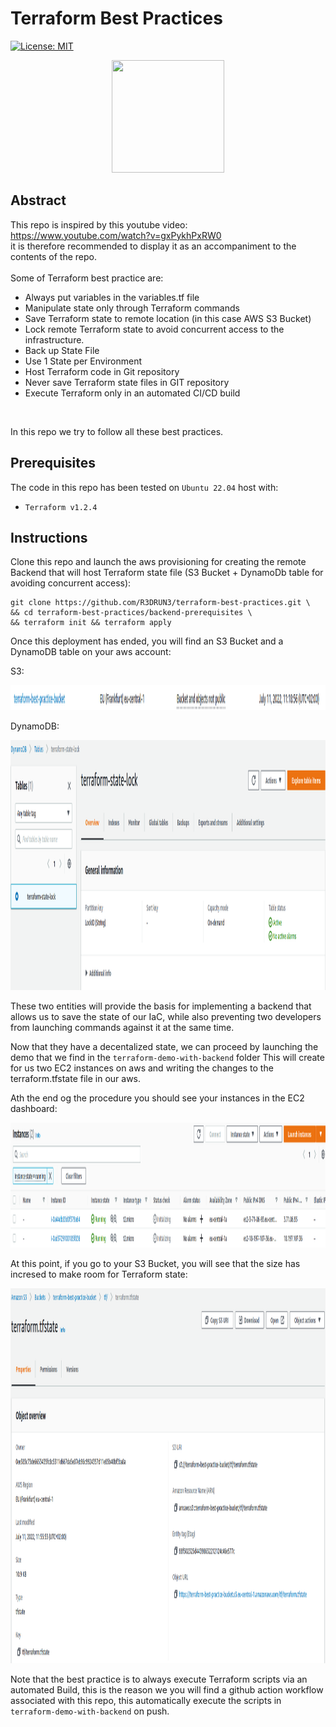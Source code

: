 # Terraform Best Practices
[![License: MIT](https://img.shields.io/badge/License-MIT-yellow.svg)](https://opensource.org/licenses/MIT)


<p align="center"><img width="180" height="180" src="https://github.com/yurijserrano/Github-Profile-Readme-Logos/blob/master/cloud/terraform.png"></p>

## Abstract
This repo is inspired by this youtube video: https://www.youtube.com/watch?v=gxPykhPxRW0
<br>
it is therefore recommended to display it as an accompaniment to the contents of the repo.
<br>
<br>
Some of Terraform best practice are:

- Always put variables in the variables.tf file
- Manipulate state only through Terraform commands
- Save Terraform state to remote location (in this case AWS S3 Bucket)
- Lock remote Terraform state to avoid concurrent access to the infrastructure.
- Back up State File
- Use 1 State per Environment
- Host Terraform code in Git repository
- Never save Terraform state files in GIT repository
- Execute Terraform only in an automated CI/CD build

<br>

In this repo we try to follow all these best practices.



## Prerequisites
The code in this repo has been tested on `Ubuntu 22.04` host with:

- `Terraform v1.2.4`

## Instructions
Clone this repo and launch the aws provisioning for creating the remote Backend that will host Terraform state file (S3 Bucket + DynamoDb table for avoiding concurrent access):

```console
git clone https://github.com/R3DRUN3/terraform-best-practices.git \
&& cd terraform-best-practices/backend-prerequisites \
&& terraform init && terraform apply
```

Once this deployment has ended, you will find an S3 Bucket and a DynamoDB table on your aws account:

S3:
<p align="left">
  <img width="1200" height="40" src="./images/tf-state-s3-bucket.png">
</p>

DynamoDB:
<p align="left">
  <img width="1200" height="400" src="./images/tf-state-dynamodb-lock-table.png">
</p>

These two entities will provide the basis for implementing a backend that allows us to save the state of our IaC, while also preventing two developers from launching commands against it at the same time.

Now that they have a decentalized state, we can proceed by launching the demo that we find in the `terraform-demo-with-backend` folder
This will create for us two EC2 instances on aws and writing the changes to the terraform.tfstate file in our aws.

Ath the end og the procedure you should see your instances in the EC2 dashboard:

<p align="left">
  <img width="1200" height="200" src="./images/tf-demo-ec2-instances.png">
</p>

At this point, if you go to your S3 Bucket, you will see that the size has incresed to make room for Terraform state:

<p align="left">
  <img width="1200" height="600" src="./images/tf-state-s3-bucket-full.png">
</p>

Note that the best practice is to always execute Terraform scripts via an automated Build, this is the reason we you will find a github action workflow associated with this repo, this automatically execute the scripts in `terraform-demo-with-backend` on push.

